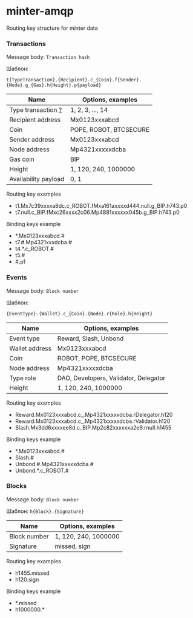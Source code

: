 # minter-amqp
Routing key structure for minter data
 
### Transactions

Message body: `Transaction hash`

Шаблон: 

```t{TypeTransaction}.{Recipient}.c_{Coin}.f{Sender}.{Node}.g_{Gas}.h{Height}.p{payload}```

Name  | Options, examples
----------- | -----------
Type transaction [?](https://docs.minter.network/#section/Transactions/Types) | 1, 2, 3, ..., 14
Recipient address  | Mx0123xxxabcd
Coin  | POPE, ROBOT, BTCSECURE
Sender address  | Mx0123xxxabcd
Node address  | Mp4321xxxxxdcba
Gas coin  | BIP
Height  | 1, 120, 240, 1000000
Availability payload  | 0, 1

Routing key examples
- t1.Mx7c39xxxxa8dc.c_ROBOT.fMxa161axxxxd444.null.g_BIP.h743.p0
- t7.null.c_BIP.fMxc26xxxx2c06.Mp4881xxxxxx045b.g_BIP.h743.p0

Binding keys example
- *.Mx0123xxxabcd.#
- t7.#.Mp4321xxxdcba.#
- t4.*.c_ROBOT.#
- t5.#
- \#.p1

### Events

Message body: `Block number`

Шаблон: 

```{EventType}.{Wallet}.c_{Coin}.{Node}.r{Role}.h{Height}```

Name  | Options, examples
----------- | -----------
Event type  | Reward, Slash, Unbond
Wallet address  | Mx0123xxxabcd
Coin  | ROBOT, POPE, BTCSECURE
Node address  | Mp4321xxxxxdcba
Type role  | DAO, Developers, Validator, Delegator
Height  | 1, 120, 240, 1000000

Routing key examples
- Reward.Mx0123xxxabcd.c_.Mp4321xxxxxdcba.rDelegator.h120
- Reward.Mx0123xxxabcd.c_.Mp4321xxxxxdcba.rValidator.h120
- Slash.Mx3dd6xxxxee8d.c_BIP.Mp2c82xxxxxxa2e9.rnull.h1455

Binding keys example
- *.Mx0123xxxabcd.#
- Slash.#
- Unbond.#.Mp4321xxxxxdcba.#
- Unbond.*.c_ROBOT.#

### Blocks
Message body: `Block number`

Шаблон: `h{Block}.{Signature}`

Name  | Options, examples
----------- | -----------
Block number  | 1, 120, 240, 1000000
Signature  | missed, sign

Routing key examples
- h1455.missed
- h120.sign

Binding keys example
- *.missed
- h1000000.*
